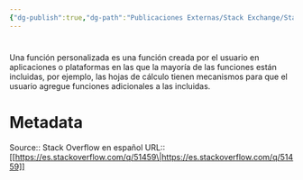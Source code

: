```yaml
---
{"dg-publish":true,"dg-path":"Publicaciones Externas/Stack Exchange/Stack Overflow en español/es.stackoverflow.com-51459.md","permalink":"/publicaciones-externas/stack-exchange/stack-overflow-en-espanol/es-stackoverflow-com-51459/","hide":true,"noteIcon":"default","created":"2024-04-03T12:49:10.759-06:00","updated":"2024-04-05T16:43:49.174-06:00"}
---
```


# 

Una función personalizada es una función creada por el usuario en aplicaciones o plataformas en las que la mayoría de las funciones están incluidas, por ejemplo, las hojas de cálculo tienen mecanismos para que el usuario agregue funciones adicionales a las incluidas.

# Metadata
Source:: Stack Overflow en español
URL:: [[https://es.stackoverflow.com/q/51459\|https://es.stackoverflow.com/q/51459]]

